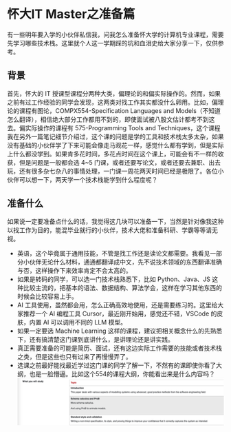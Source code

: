 # 怀大IT Master之准备篇

有一些明年要入学的小伙伴私信我，问我怎么准备怀大学的计算机专业课程，需要先学习哪些技术栈。这里就个人这一学期踩的坑和血泪史给大家分享一下，仅供参考。

## 背景

首先，怀大的 IT 授课型课程分两种大类，偏理论的和偏实际操作的。然而，如果之前有过工作经验的同学会发现，这两类对找工作其实都没什么卵用。比如，偏理论的课程有图论，COMPX554-Specification Languages and Models（不知道怎么翻译），相信绝大部分工作都用不到的，即使面试被八股文估计都考不到这去。偏实际操作的课程有 575-Programming Tools and Techniques，这个课程我在另外一篇笔记细节介绍过，这个课的问题是学的工具和技术栈太多太杂，如果没有基础的小伙伴学了下来可能会像走马观花一样，感觉什么都有学到，但是实际上什么都没学到。如果肯多花时间，多花点时间在这个课上，可能会有不一样的收获，但是问题是一般都会选 4~5 门课，或者还要写论文，或者还要去兼职、出去玩，还有很多杂七杂八的事情处理，一门课一周花两天时间已经是极限了。各位小伙伴可以想一下，两天学一个技术栈能学到什么程度呢？

## 准备什么

如果说一定要准备点什么的话，我觉得这几块可以准备一下，当然是针对像我这种以找工作为目的，能混毕业就行的小伙伴，技术大佬和准备科研、学霸等等请无视。

- 英语，这个毕竟属于通用技能，不管是找工作还是读论文都需要。我看见一部分小伙伴无论什么材料，通通都翻译成中文，先不说技术领域的东西翻译准确与否，这样操作下来效率肯定不会太高的。
- 如果是转码的同学，可以选一门技术栈熟悉下，比如 Python、Java、JS 这种比较主流的，把基本的语法、数据结构、算法学会，这样在学习其他东西的时候会比较容易上手。
- AI 工具使用，虽然都会用，怎么正确高效地使用，还是需要练习的。这里给大家推荐一个 AI 编程工具 Cursor，最近刚开始用，感觉还不错，VSCode 的皮肤，内置 AI 可以调用不同的 LLM 模型。
- 如果一定要选 Machine Learning 这样的课程，建议把相关概念什么的先熟悉下，还有搞清楚这门课到底讲什么，是讲理论还是讲实践。
- 真正需要准备的可能是简历、面试，还有这边实际工作需要的技能或者技术栈之类，但是这些也只有过来了再慢慢弄了。
- 选课之前最好能找最近学过这门课的同学了解一下，不然有的课即使你看了大纲，也是一脸懵逼。比如这个554的课程大纲，你能看出来是什么内容吗？
![alt text](./怀大IT%20Master之准备篇_imgs/image.png)